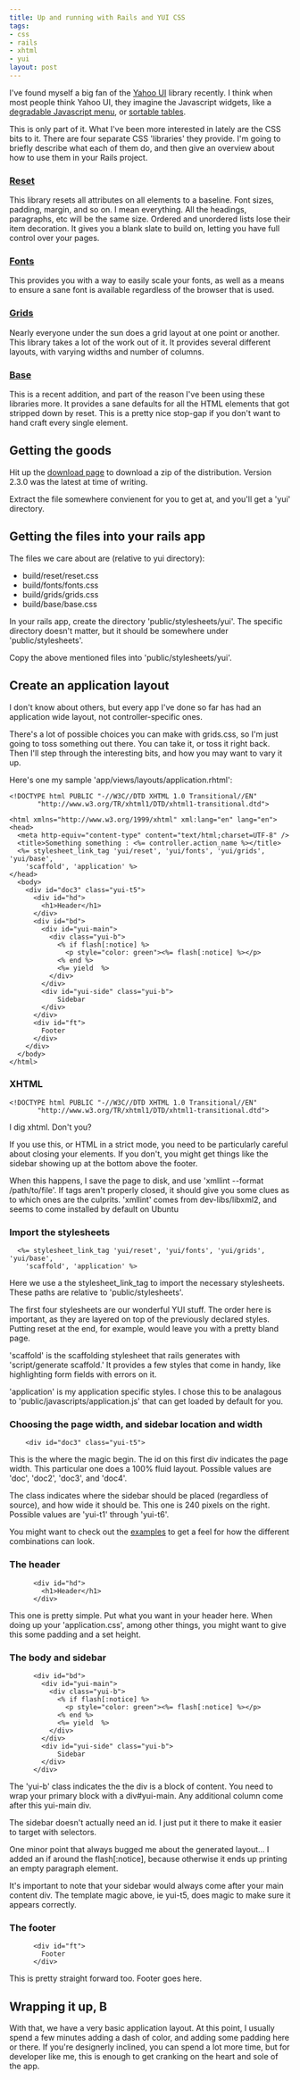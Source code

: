 ```yaml
--- 
title: Up and running with Rails and YUI CSS
tags: 
- css
- rails
- xhtml
- yui
layout: post
---
```

I've found myself a big fan of the [Yahoo UI](http://developer.yahoo.com/yui/) library recently. I think when most people think Yahoo UI, they imagine the Javascript widgets, like a [degradable Javascript menu](http://developer.yahoo.com/yui/menu/), or [sortable tables](http://developer.yahoo.com/yui/datatable/).

This is only part of it. What I've been more interested in lately are the CSS bits to it. There are four separate CSS 'libraries' they provide. I'm going to briefly describe what each of them do, and then give an overview about how to use them in your Rails project.

### [Reset](http://developer.yahoo.com/yui/reset/)

This library resets all attributes on all elements to a baseline. Font sizes, padding, margin, and so on. I mean everything. All the headings, paragraphs, etc will be the same size. Ordered and unordered lists lose their item decoration. It gives you a blank slate to build on, letting you have full control over your pages.

### [Fonts](http://developer.yahoo.com/yui/fonts/)

This provides you with a way to easily scale your fonts, as well as a means to ensure a sane font is available regardless of the browser that is used.

### [Grids](http://developer.yahoo.com/yui/grids/)

Nearly everyone under the sun does a grid layout at one point or another. This library takes a lot of the work out of it. It provides several different layouts, with varying widths and number of columns.

### [Base](http://developer.yahoo.com/yui/reset/)

This is a recent addition, and part of the reason I've been using these libraries more. It provides a sane defaults for all the HTML elements that got stripped down by reset. This is a pretty nice stop-gap if you don't want to hand craft every single element.

## Getting the goods

Hit up the [download page](http://developer.yahoo.com/yui/download/) to download a zip of the distribution. Version 2.3.0 was the latest at time of writing.

Extract the file somewhere convienent for you to get at, and you'll get a 'yui' directory.

## Getting the files into your rails app

The files we care about are (relative to yui directory):

* build/reset/reset.css
* build/fonts/fonts.css
* build/grids/grids.css
* build/base/base.css

In your rails app, create the directory 'public/stylesheets/yui'. The specific directory doesn't matter, but it should be somewhere under 'public/stylesheets'.

Copy the above mentioned files into 'public/stylesheets/yui'.

## Create an application layout

I don't know about others, but every app I've done so far has had an application wide layout, not controller-specific ones.

There's a lot of possible choices you can make with grids.css, so I'm just going to toss something out there. You can take it, or toss it right back. Then I'll step through the interesting bits, and how you may want to vary it up.

Here's one my sample 'app/views/layouts/application.rhtml':

    <!DOCTYPE html PUBLIC "-//W3C//DTD XHTML 1.0 Transitional//EN"
           "http://www.w3.org/TR/xhtml1/DTD/xhtml1-transitional.dtd">

    <html xmlns="http://www.w3.org/1999/xhtml" xml:lang="en" lang="en">
    <head>
      <meta http-equiv="content-type" content="text/html;charset=UTF-8" />
      <title>Something something : <%= controller.action_name %></title>
      <%= stylesheet_link_tag 'yui/reset', 'yui/fonts', 'yui/grids', 'yui/base',
        'scaffold', 'application' %>
    </head>
      <body>
        <div id="doc3" class="yui-t5">
          <div id="hd">
            <h1>Header</h1>
          </div>
          <div id="bd">
            <div id="yui-main">
              <div class="yui-b">
                <% if flash[:notice] %>
                  <p style="color: green"><%= flash[:notice] %></p>
                <% end %>
                <%= yield  %>
              </div>
            </div>
            <div id="yui-side" class="yui-b">
				Sidebar
            </div>
          </div>
          <div id="ft">
            Footer
          </div>
        </div>
      </body>
    </html>

### XHTML

    <!DOCTYPE html PUBLIC "-//W3C//DTD XHTML 1.0 Transitional//EN"
           "http://www.w3.org/TR/xhtml1/DTD/xhtml1-transitional.dtd">

I dig xhtml. Don't you?

If you use this, or HTML in a strict mode, you need to be particularly careful about closing your elements. If you don't, you might get things like the sidebar showing up at the bottom above the footer.

When this happens, I save the page to disk, and use 'xmllint --format /path/to/file'. If tags aren't properly closed, it should give you some clues as to which ones are the culprits. 'xmllint' comes from dev-libs/libxml2, and seems to come installed by default on Ubuntu

### Import the stylesheets

      <%= stylesheet_link_tag 'yui/reset', 'yui/fonts', 'yui/grids', 'yui/base',
        'scaffold', 'application' %>

Here we use a the stylesheet\_link\_tag to import the necessary stylesheets. These paths are relative to 'public/stylesheets'.

The first four stylesheets are our wonderful YUI stuff. The order here is important, as they are layered on top of the previously declared styles. Putting reset at the end, for example, would leave you with a pretty bland page.

'scaffold' is the scaffolding stylesheet that rails generates with 'script/generate scaffold.'  It provides a few styles that come in handy, like highlighting form fields with errors on it.

'application' is my application specific styles. I chose this to be analagous to 'public/javascripts/application.js' that can get loaded by default for you.

### Choosing the page width, and sidebar location and width

        <div id="doc3" class="yui-t5">

This is the where the magic begin. The id on this first div indicates the page width. This particular one does a 100% fluid layout. Possible values are 'doc', 'doc2', 'doc3', and 'doc4'.

The class indicates where the sidebar should be placed (regardless of source), and how wide it should be. This one is 240 pixels on the right. Possible values are 'yui-t1' through 'yui-t6'.

You might want to check out the [examples](http://developer.yahoo.com/yui/examples/grids/) to get a feel for how the different combinations can look.

### The header

          <div id="hd">
            <h1>Header</h1>
          </div>

This one is pretty simple. Put what you want in your header here. When doing up your 'application.css', among other things, you might want to give this some padding and a set height.

### The body and sidebar

          <div id="bd">
            <div id="yui-main">
              <div class="yui-b">
                <% if flash[:notice] %>
                  <p style="color: green"><%= flash[:notice] %></p>
                <% end %>
                <%= yield  %>
              </div>
            </div>
            <div id="yui-side" class="yui-b">
				Sidebar
            </div>
          </div>

The 'yui-b' class indicates the the div is a block of content. You need to wrap your primary block with a div\#yui-main. Any additional column come after this yui-main div.

The sidebar doesn't actually need an id. I just put it there to make it easier to target with selectors.

One minor point that always bugged me about the generated layout... I added an if around the flash\[:notice\], because otherwise it ends up printing an empty paragraph element.

It's important to note that your sidebar would always come after your main content div. The template magic above, ie yui-t5, does magic to make sure it appears correctly.


### The footer

          <div id="ft">
            Footer
          </div>

This is pretty straight forward too. Footer goes here.

## Wrapping it up, B

With that, we have a very basic application layout. At this point, I usually spend a few minutes adding a dash of color, and adding some padding here or there. If you're designerly inclined, you can spend a lot more time, but for developer like me, this is enough to get cranking on the heart and sole of the app.
